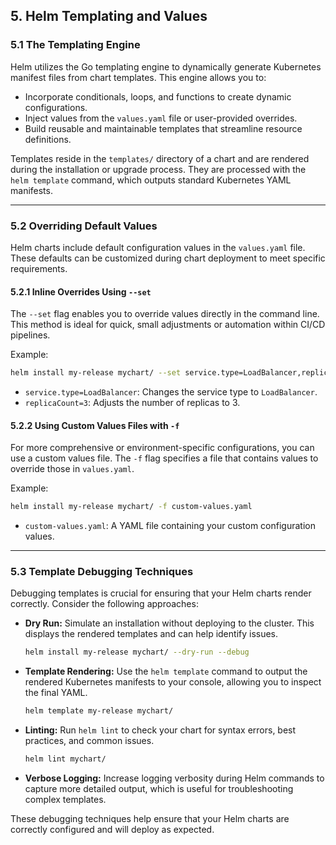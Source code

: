 ## 5. Helm Templating and Values

### 5.1 The Templating Engine
Helm utilizes the Go templating engine to dynamically generate Kubernetes manifest files from chart templates. This engine allows you to:
- Incorporate conditionals, loops, and functions to create dynamic configurations.
- Inject values from the `values.yaml` file or user-provided overrides.
- Build reusable and maintainable templates that streamline resource definitions.

Templates reside in the `templates/` directory of a chart and are rendered during the installation or upgrade process. They are processed with the `helm template` command, which outputs standard Kubernetes YAML manifests.

---

### 5.2 Overriding Default Values
Helm charts include default configuration values in the `values.yaml` file. These defaults can be customized during chart deployment to meet specific requirements.

#### 5.2.1 Inline Overrides Using `--set`
The `--set` flag enables you to override values directly in the command line. This method is ideal for quick, small adjustments or automation within CI/CD pipelines.

Example:
```sh
helm install my-release mychart/ --set service.type=LoadBalancer,replicaCount=3
```
- `service.type=LoadBalancer`: Changes the service type to `LoadBalancer`.
- `replicaCount=3`: Adjusts the number of replicas to 3.

#### 5.2.2 Using Custom Values Files with `-f`
For more comprehensive or environment-specific configurations, you can use a custom values file. The `-f` flag specifies a file that contains values to override those in `values.yaml`.

Example:
```sh
helm install my-release mychart/ -f custom-values.yaml
```
- `custom-values.yaml`: A YAML file containing your custom configuration values.

---

### 5.3 Template Debugging Techniques
Debugging templates is crucial for ensuring that your Helm charts render correctly. Consider the following approaches:

- **Dry Run:** Simulate an installation without deploying to the cluster. This displays the rendered templates and can help identify issues.
  ```sh
  helm install my-release mychart/ --dry-run --debug
  ```

- **Template Rendering:** Use the `helm template` command to output the rendered Kubernetes manifests to your console, allowing you to inspect the final YAML.
  ```sh
  helm template my-release mychart/
  ```

- **Linting:** Run `helm lint` to check your chart for syntax errors, best practices, and common issues.
  ```sh
  helm lint mychart/
  ```

- **Verbose Logging:** Increase logging verbosity during Helm commands to capture more detailed output, which is useful for troubleshooting complex templates.

These debugging techniques help ensure that your Helm charts are correctly configured and will deploy as expected.